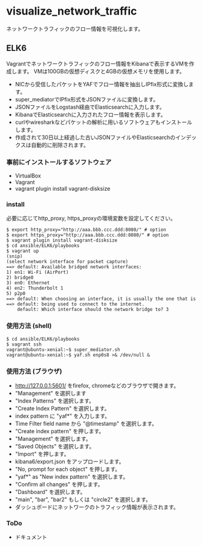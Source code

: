 # visualize_network_traffic
ネットワークトラフィックのフロー情報を可視化します。

## ELK6
Vagrantでネットワークトラフィックのフロー情報をKibanaで表示するVMを作成します。
VMは100GBの仮想ディスクと4GBの仮想メモリを使用します。
* NICから受信したパケットをYAFでフロー情報を抽出しIPfix形式に変換します。
* super_mediatorでIPfix形式をJSONファイルに変換します。
* JSONファイルをLogstash経由でElasticsearchに入力します。
* KibanaでElasticsearchに入力されたフロー情報を表示します。
* curlやwiresharkなどパケットの解析に用いるソフトウェアもインストールします。
* 作成されて30日以上経過した古いJSONファイルやElasticsearchのインデックスは自動的に削除されます。
### 事前にインストールするソフトウェア
* VirtualBox
* Vagrant
* vagrant plugin install vagrant-disksize

### install
必要に応じてhttp_proxy, https_proxyの環境変数を設定してください。

    $ export http_proxy="http://aaa.bbb.ccc.ddd:8080/" # option
    $ export https_proxy="http://aaa.bbb.ccc.ddd:8080/" # option
    $ vagrant plugin install vagrant-disksize
    $ cd ansible/ELK6/playbooks
    $ vagrant up
    (snip)
    (select network interface for packet capture)
    ==> default: Available bridged network interfaces:
    1) en1: Wi-Fi (AirPort)
    2) bridge0
    3) en0: Ethernet
    4) en2: Thunderbolt 1
    5) p2p0
    ==> default: When choosing an interface, it is usually the one that is
    ==> default: being used to connect to the internet.
        default: Which interface should the network bridge to? 3

### 使用方法 (shell)
    $ cd ansible/ELK6/playbooks
    $ vagrant ssh
    vagrant@ubuntu-xenial:~$ super_mediator.sh
    vagrant@ubuntu-xenial:~$ yaf.sh enp0s8 >& /dev/null &

### 使用方法 (ブラウザ)
- http://127.0.0.1:5601/ をfirefox, chromeなどのブラウザで開きます。
- "Management" を選択します
- "Index Patterns" を選択します。
- "Create Index Pattern" を選択します。
- index pattern に "yaf*" を入力します。
- Time Filter field name から "@timestamp" を選択します。
- "Create index pattern" を押します。
- "Management" を選択します。
- "Saved Objects" を選択します。
- "Import" を押します。
- kibana6/export.json をアップロードします。
- "No, prompt for each object" を押します。
- "yaf*" as "New index pattern" を選択します。
- "Confirm all changes" を押します。
- "Dashboard" を選択します。
- "main", "bar", "bar2" もしくは "circle2" を選択します。
- ダッシュボードにネットワークのトラフィック情報が表示されます。

### ToDo
- ドキュメント
